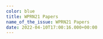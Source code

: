 ```yaml
---
color: blue
title: WPRN21 Papers
name_of_the_issue: WPRN21 Papers
date: 2022-04-10T17:00:16.000+00:00
---
```

